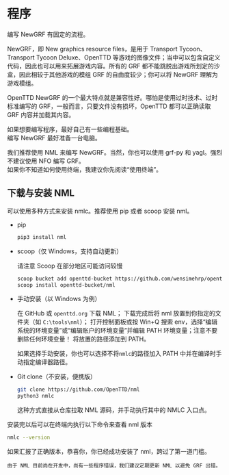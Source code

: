 # 程序

编写 NewGRF 有固定的流程。

NewGRF，即 New graphics resource files，是用于 Transport Tycoon、Transport Tycoon Deluxe、OpenTTD 等游戏的图像文件；当中可以包含自定义代码，因此也可以用来拓展游戏内容。所有的 GRF 都不能跳脱出游戏所划定的沙盒，因此相较于其他游戏的模组 GRF 的自由度较少；你可以将 NewGRF 理解为游戏模组。

OpenTTD NewGRF 的一个最大特点就是兼容性好。哪怕是使用过时技术、过时标准编写的 GRF，一般而言，只要文件没有损坏，OpenTTD 都可以正确读取 GRF 内容并加载其内容。

如果想要编写程序，最好自己有一些编程基础。\
编写 NewGRF 最好准备一台电脑。

我们推荐使用 NML 来编写 NewGRF。当然，你也可以使用 grf-py 和 yagl。强烈不建议使用 NFO 编写 GRF。\
如果你不知道如何使用终端，我建议你先阅读“使用终端”。

## 下载与安装 NML

可以使用多种方式来安装 nmlc。推荐使用 pip 或者 scoop 安装 nml。

- pip

  ```bash
  pip3 install nml
  ```

- scoop（仅 Windows，支持自动更新）

  请注意 Scoop 在部分地区可能访问较慢

  ```bash
  scoop bucket add openttd-bucket https://github.com/wensimehrp/openttd-bucket
  scoop install openttd-bucket/nml
  ```

- 手动安装（以 Windows 为例）

  在 GitHub 或 `openttd.org` 下载 NML；
  下载完成后将 nml 放置到你指定的文件夹（如 `C:\tools\nml`）；
  打开控制面板或按 Win+Q 搜索 env，选择“编辑系统的环境变量”或“编辑账户的环境变量”并编辑 PATH 环境变量；注意不要删除任何环境变量！
  将放置的路径添加到 PATH。

  如果选择手动安装，你也可以选择不将`nmlc`的路径加入 PATH 中并在编译时手动指定编译器路径。

- Git clone（不安装，便携版）

  ```bash
  git clone https://github.com/OpenTTD/nml
  python3 nmlc
  ```

  这种方式直接从仓库拉取 NML 源码，并手动执行其中的 NMLC 入口点。

安装完以后可以在终端内执行以下命令来查看 nml 版本

```bash
nmlc --version
```

如果汇报了正确版本，恭喜你，你已经成功安装了 nml，跨过了第一道门槛。

```{important}
由于 NML 目前尚在开发中，尚有一些程序错误，我们建议定期更新 NML 以避免 GRF 出错。
```
